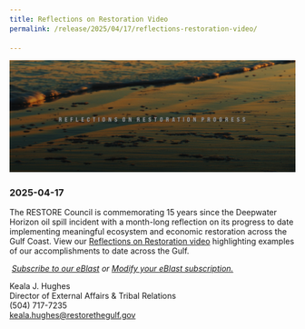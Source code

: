 ```yaml
---
title: Reflections on Restoration Video
permalink: /release/2025/04/17/reflections-restoration-video/

---
```

![](/img/ror-video-thumbnail.png)  

### 2025-04-17

The RESTORE Council is commemorating 15 years since the Deepwater Horizon oil spill incident with a month-long reflection on its progress to date implementing meaningful ecosystem and economic restoration across the Gulf Coast. View our [Reflections on Restoration video](https://vimeo.com/1076038604) highlighting examples of our accomplishments to date across the Gulf. 

 [_Subscribe to our eBlast_](https://www.restorethegulf.gov/apps/eblast/Subscribe.aspx) _or_ [_Modify your eBlast subscription._](https://www.restorethegulf.gov/apps/eblast/ModifyInformation.aspx)

Keala J. Hughes  
Director of External Affairs & Tribal Relations  
(504) 717-7235  
keala.hughes@restorethegulf.gov